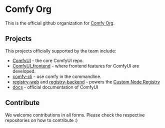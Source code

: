 # Comfy Org

This is the official github organization for [Comfy Org](https://comfy.org).

## Projects

This projects officially supported by the team include: 

- [ComfyUI](https://github.com/comfyanonymous/ComfyUI) - the core ComfyUI repo.
- [ComfyUI_frontend](https://github.com/Comfy-Org/ComfyUI_frontend) - where frontend features for ComfyUI are developed.
- [comfy-cli](https://github.com/Comfy-Org/comfy-cli) - use comfy in the commandline.
- [registry-web](https://github.com/Comfy-Org/registry-web) and [registry-backend](https://github.com/Comfy-Org/registry-backend) - powers the [Custom Node Registry](https://registry.comfy.org)
- [docs](https://github.com/Comfy-Org/docs) - official documentation of ComfyUI


## Contribute

We welcome contributions in all forms. Please check the respective repositories on how to contribute :) 
